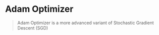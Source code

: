 # Adam Optimizer

> Adam Optimizer is a more advanced variant of Stochastic Gradient Descent (SGD)




